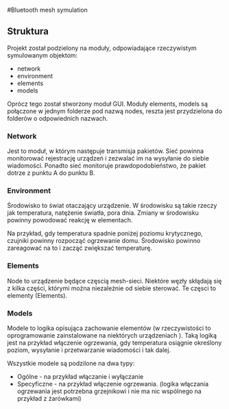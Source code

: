 #Bluetooth mesh symulation
## Struktura

Projekt został podzielony na moduły, odpowiadające rzeczywistym symulowanym objektom:

- network
- environment
- elements
- models

Oprócz tego został stworzony moduł GUI. Moduły elements, models  są połączone w jednym folderze pod nazwą nodes, reszta jest przydzielona do folderów o odpowiednich nazwach. 

### Network

Jest to moduł, w którym następuje transmisja pakietów. Sieć powinna monitorować rejestrację urządzeń i zezwalać im na wysyłanie do siebie wiadomości. Ponadto sieć monitoruje prawdopodobieństwo, że pakiet dotrze z punktu A do punktu B.

### Environment

Środowisko to świat otaczający urządzenie. W środowisku są takie rzeczy jak temperatura, natężenie światła, pora dnia. Zmiany w środowisku powinny powodować reakcję w elementach.

Na przykład, gdy temperatura spadnie poniżej poziomu krytycznego, czujniki powinny rozpocząć ogrzewanie domu. Środowisko powinno zareagować na to i zacząć zwiększać temperaturę.

### Elements

Node to urządzenie będące częscią mesh-sieci. Niektóre węzły skłądają się z kilka części, którymi można niezależnie od siebie sterować. Te częsci to elementy (Elements).

### Models

Modele to logika opisująca zachowanie elementów (w rzeczywistości to oprogramowanie zainstalowane na niektórych urządzeniach ). Taką logiką jest na przykład włączenie ogrzewania, gdy temperatura osiągnie określony poziom, wysyłanie i przetwarzanie wiadomości i tak dalej.

Wszystkie modele są podzilone na dwa typy:

- Ogólne - na przykład włączanie i wyłączanie
- Specyficzne - na przykład włączenie ogrzewania. (logika włączania ogrzewania jest potrzebna grzejnikowi i nie ma  nic wspólnego na przykład z żarówkami)
